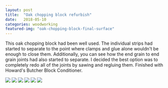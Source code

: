 ```yaml
---
layout: post
title:  "Oak chopping block refurbish"
date:   2018-05-10
categories: woodworking
featured-img: "oak-chopping-block-final-surface"
---
```

This oak chopping block had been well used. The individual strips had started to separate to the point where clamps and glue alone wouldn't be enough to close them. Additionally, you can see how the end grain to end grain joints had also started to separate. I decided the best option was to completely redo all of the joints by sawing and regluing them. Finished with Howard's Butcher Block Conditioner.

<img src="https://lh3.googleusercontent.com/NrWa9gVySYrEn0o5irG52FJQzq5bVrHTPpQRi79kXuA6bTYBgTgv-smu6bhhxBhscO2cbOIra3Q5MDCli76YUZJWIojJ4ZtmcvghYbiraXLJlRIIBOfAH5OrJGrQmKCAWEPdoMpTjc3nI1x7pco0Ibu2qijGMB1Zf6khNWje3qM81Yo6mpsZ6kya5WO0oN0xLr8nOrRmEMUEZk9d5dIwOQNr0-yisUaxfVFIMAD4J7E1SLYOeieMqsPwuc85PWb4bORDJD3KBwH4bb73h59U_fNHCY8kw_vVX41pk86auhAj1dCh__m9HdLGgSf5YyIReeu56dAQNl4rjgvaiSfLzYQB_jTc6yOW7t5ta1QkKLyNFyOkTHJr1bYuHNOqwSFBImeHV9k_4MSF-P3DMvgG76SfiY7mxVN1iE9hHLohnYngm_DT2koE0G3oR1M2HKZOm6QS344M_g5gmUPMG5jUqnKlaBDFMHTV7Rw252yHqIAgnF7HKw2CQr8dUH9dA1et3PKfNBV3n6906rMU1EELt9CRlN5csQ0TLXC48_ihCKRy224r9X3NctZnD_lQ17lxOJiI1SHOPY3JcFtlbSWTkpR9MZKlbFb1wu5P2bOEJagwuRPHdDBb81ot9mn6LMD16BwAidvUEImB916qz1LViTDOJv2UFoP1=w584-h779-no">

<img src="https://lh3.googleusercontent.com/to76NPJs_JYztfDKOvbBBtcffiBGc9YQiUX_oLaRvltKYr4ulpFhVi7S4B9hJRUwvhpg3EQNdW2N45tWi1UgTawgMItTXanLCnJPj4WF_8LVwhbaQr-8e5a2zsc-mBwXh-rB3BCncHzOiMoVU6nUCAoHV81LwGtUzyMWzU4qqvhyhGcnaC-r1TjErV9g3BKUCu0IoITdvmMaMEVgh-AfjU-cmSkHEHez4DhlPbjyyyV4Oc-M6-YT97GLiv80Xk076gVRzF02ERZ4SASw6m8Oc9D4Sp6d_T-RhF0ZxEH15q6uvKxQkFrygEgAyMVwxanZs1WxZtRUh5SXo1Vg9Afnl3tft_9oU_PdkAgkJvXHYBE0Z9KQqZpefY3vSp-GSl_CbSGmXoTH9tdvShXNO-3mHoc7oLC2Oil-7CsFSUr_Ox7WWd0i5sBM9CWYB3_uj_N-SMGJxKRRNGWBzu_UK_J79GNkPsQCmku9emnlu7MLnUhZpyjIMzqH9xF_26x9jOoHv9dCKKaO3Zyiqx94-ytpRLLqjVFzOMCxFEhYA282FfUBiYZMYF77NmQrdwVEtytNgRXF6m0W1qYc7zNNpakuK5Z4yTRzi3YRYcH21mNQ0IZ40bRsqI11dc532B0MCeie9cVHeVek2lAimiCx4lP-LbrgZIdl_p1A=w584-h438-no">

<img src="https://lh3.googleusercontent.com/TqwrPc3w_pFy_yZ0sTCLCVFsWLhncpZUr5r-s1zo6UbNuEtF7P5oo8iAIaYyQQooHnZGs7KE-w7lqnsI6VJ5AnAw05V988tJhRTtEKu5nKLy98GsxvRLODTSYPYIV9gDuO5oyiMjNdu3Jp_oHkjrHsGbkzKdhE_PSvqGgcYh9mlbkZj-9XD7yQbG9aa_Nh54HTmkVIorCLh7LnksV249fxqePT9mmhIarpokyslrtpf-w2chUoJUaMsUDrNjor0j00kdUuiKQjRuReSFujgVDENg4_5PvULwpOzxRkPi0nLtXbWCz5RJXn8fRApn7VjafqVqucIIsFZkirIqt_0iI7sLL2ziA8kx3LO6aogCZZ-guHisvMagf_et4IMdHV3Rlxbj7-vmLxj-cCS9FhWegaX9xT4aHmA8xURbzK9PG7RalppNCfL8JiqPcpiaoY276bC6kfIf4etLbnxsKxkFv9RCDurH4T_TWsuw84iWnGDFa8lfvD1SuEnU--66v1I82ZIgu31XiP9tRzJfTpKgCCnQJAIIDS1TKzeNg_VFw8qO0uX8qHaWMW8ZiEYJ6-4sz75Vs8ER37TwVPgZIv1h_l5N6f8lYcaz3EZOfN5xxl5aQLkOILvy7QednILyZq1IaoZjU7e5Ql3hsAMpML_zHWNM_zJSf_Iz=w704-h938-no">

<img src="https://lh3.googleusercontent.com/UAL6Ojxkz4jKgGYeyFAHh-0Kg4eJcxCvoxiCjwbuQso_cKfkv_oX0C8Ui8Zy3hUX5sN9KwHx0YNIWavCMB4dNicanVSTZ369I5kW39Ht3IZ_0mtx5pE9lJlq9m94NyLmxQ60UYsT1QVsBCzihIza09FHZ8chgj3Ew9vY7qrVwOTbDJafBBt2mZ6EooOwAVmcjfOLiS6oQrrZTbJg4DMDqDzRzY1TIGu1nqtrsbEGBkxKesEL70918UTCwKzHYzywCfFz57g5azpFhG7AkIcIRAxTZkkjvivHFC1U4TcIVHYJlKmMeQe3Hbc2mulVgVuVDu5k4BHYLzVTSbuoUK9l2BkLrV0g7S_YY0MZxUKEScEYAHjAhTd30IIbSs_wW-5GZgXEWTtOqn3nGtLek4QjLV-wbMoKZLa1YQo1ih7WdOQlVMUgxnDJydL9jo9L7_0N-QtjRaj4Pr3CppSF2htUukbWVoIr1VzOtjCS13Q2eYnJfbTF7nGc5CCZmBh2pxsx5j1Bp6NWIaSsk1Jxe3F9Ns2t7bfNZJzosjSvlXXKwBJ1WaCoUjLyX7aG1ivgERd4ZHqd5K_Sm85xyBsVa4PwAPAGSfpWjhnRzjLRPxyhF-YztmVJO2ml0OZi1JR-3QXMiAezCAX-wfDzKTOJxqmvI45-2A87zIXt=w704-h938-no"/>

<img src="https://lh3.googleusercontent.com/SIYvetJzfOoDf3ezDjhC6jn1Ch6DoJQvjMxkMNHcLoUT7p3ZcwICOJqQggJFGgR7VW7PJFVA8_L1TqH6ZXaxp99ibwVYYBU5lgIgkxsm7m4hXGS3ehKIxyjQ7nqq7VKfOT0dR0zdeYJqcCR3pZAomD43ivDRG42nAcOHuEcdHzZf1eyLqL8k9KF0s7ZQWKqDfp4SEGjdWUuXrJfnmGHJXe3qwn47nGVep34_VpKgiBpc0o2-uZ7u9k57302myFkrjetPH2GQy0z-kMVmNQCYbzYh0DR4LsbV8WoOMamw4uMpoVbm8PtiHvxYzFysDxKsz90dWl-R-QmKYXkNXo2KQ6tRBSJ4UKydwG4eCcxW1qhbrmpxrCEB6TCm9_91oYNI3UqJCXh9w_w3HS_4ox0B5tFi9ee4aKyta4HCOiEVX5tJ2HUbzB4M2FmkelVYzFSh64-wZSRBE8-XE6lGP9DDqOhSFnMzEhRz3pN81FlHdmqfWmPM0v-3YLtkO2y7NhgIizA5FCqUPhIHWhoDrpRCXZTFfkFMN_ZTN59CnSC3N4cxYETjYWVhiXF7KcWarM6sRCH3IWqd7pJtxvXROUp-myZIU64x_bgB2Bi6sT4Zpc0I-DqYyQgmNJiKmIoBhi6RY_FTegt-OMjImO0ugk4NNteGdCtayA_O=w944-h630-no"/>

<img src="https://lh3.googleusercontent.com/GO8yP94HB4fc58OlBghrs0RS_xrmm-OtOl26xjwN7IW3X5SDwKIEvCT_YJkjalDUzxWKhvD4lyIH9TyUwNLVysGmvjMkXiOxxYorBFZGw3zpLNSl_fr7oek0GYen-yu_O5QthpeNEqickGX_g_TpX2QEq0X0xRdGTOGWp00YdBOsVe79V6qbkD27R3qlGhF_bQrYdRPeM8k1KCNrGpJ-y7wXvol_zGfPq876u7hXp-KpI4SblJpzazDcSMtrXeKIoPGeaNxxlsTY4shvP0gRIAX4_zUTtCfIpSe2M_kTmy3aGBQ5SwEDK0uoJ3j7TYsCsWO5K6syz2ENG4xA09Rwf4JAIvOUfg13vX5v1MMDbwEMWUpgHPENUtQkk5kIsP_FwknAc8I_gPFhqNZfIwloiaXysNs99TG78YdbnT5cYu0MC45iWW2_pc161nmfgayfmmKGNfsCFHG8HO6GBMezG9QOaWoczsa7l6UIlNmgpE8gCzs1QaI_7OYXPQnAQ1j9NgJgOdN6DfnatcLSkoijOAVZpt51OeDOtKHOWw4buJIBcOR-0S7xU4ZvWZvPpSpLjDgOeF4P_AUchAWYHwq09k0VA2-UcSbfVL-ND25ck8r8NHFc-9lld8YFoB34KkyinGmxGuGvc5kreph1jafN95F_URZY2rIa=w944-h630-no"/>